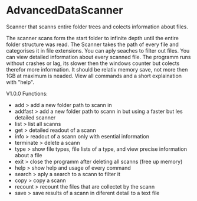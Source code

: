 # AdvancedDataScanner
Scanner that scanns entire folder trees and colects information about files.

The scanner scans form the start folder to infinite depth until the entire folder structure was read. The Scanner takes the path of every file and categorises it
in file extensions. You can aply seaches to filter out files. You can view detailed information about every scanned file.
The programm runs without crashes or lag, its slower then the windows counter but colects therefor more information. It should be relativ memory save, not more then 1GB
at maximum is neaded.
View all commands and a short explaination with "help".

V1.0.0 Functions:
- add         > add a new folder path to scann in
- addfast     > add a new folder path to scann in but using a faster but les detailed scanner
- list        > list all scanns
- get         > detailed readout of a scann
- info        > readout of a scann only with esential information
- terminate   > delete a scann
- type        > show file types, file lists of a type, and view precise information about a file
- exit        > close the programm after deleting all scanns (free up memory)
- help        > show help and usage of every command
- search      > aply a search to a scann to filter it
- copy        > copy a scann
- recount     > recount the files that are collectet by the scann
- save        > save results of a scann in diferent detail to a text file
